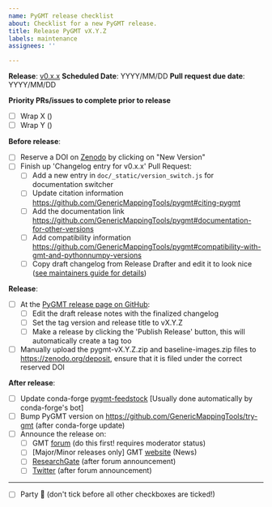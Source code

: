 ```yaml
---
name: PyGMT release checklist
about: Checklist for a new PyGMT release.
title: Release PyGMT vX.Y.Z
labels: maintenance
assignees: ''

---
```


**Release**: [v0.x.x](https://github.com/GenericMappingTools/pygmt/milestones/?)
**Scheduled Date**: YYYY/MM/DD
**Pull request due date**: YYYY/MM/DD

**Priority PRs/issues to complete prior to release**
- [ ] Wrap X ()
- [ ] Wrap Y ()

**Before release**:
- [ ] Reserve a DOI on [Zenodo](https://zenodo.org) by clicking on "New Version"
- [ ] Finish up 'Changelog entry for v0.x.x' Pull Request:
  - [ ] Add a new entry in `doc/_static/version_switch.js` for documentation switcher
  - [ ] Update citation information https://github.com/GenericMappingTools/pygmt#citing-pygmt
  - [ ] Add the documentation link https://github.com/GenericMappingTools/pygmt#documentation-for-other-versions
  - [ ] Add compatibility information https://github.com/GenericMappingTools/pygmt#compatibility-with-gmt-and-pythonnumpy-versions
  - [ ] Copy draft changelog from Release Drafter and edit it to look nice ([see maintainers guide for details](https://www.pygmt.org/dev/maintenance.html#updating-the-changelog))

**Release**:
- [ ] At the [PyGMT release page on GitHub](https://github.com/GenericMappingTools/pygmt/releases):
  - [ ] Edit the draft release notes with the finalized changelog
  - [ ] Set the tag version and release title to vX.Y.Z
  - [ ] Make a release by clicking the 'Publish Release' button, this will automatically create a tag too
- [ ] Manually upload the pygmt-vX.Y.Z.zip and baseline-images.zip files to https://zenodo.org/deposit, ensure that it is filed under the correct reserved DOI

**After release**:
- [ ] Update conda-forge [pygmt-feedstock](https://github.com/conda-forge/pygmt-feedstock) [Usually done automatically by conda-forge's bot]
- [ ] Bump PyGMT version on https://github.com/GenericMappingTools/try-gmt (after conda-forge update)
- [ ] Announce the release on:
  - [ ] GMT [forum](https://forum.generic-mapping-tools.org/c/news/) (do this first! requires moderator status)
  - [ ] [Major/Minor releases only] GMT [website](https://github.com/GenericMappingTools/website) (News)
  - [ ] [ResearchGate](https://www.researchgate.net/project/PyGMT-A-Python-interface-for-the-Generic-Mapping-Tools) (after forum announcement)
  - [ ] [Twitter](https://twitter.com/gmt_dev) (after forum announcement)
---

- [ ] Party :tada: (don't tick before all other checkboxes are ticked!)
